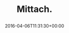 ---
retweeted: false
source: <a href="http://mvilla.it/fenix" rel="nofollow">Fenix for Android</a>
entities:
  user_mentions: []
  urls: []
  symbols: []
  media:
  - expanded_url: https://twitter.com/bascht/status/717676099312947200/photo/1
    indices:
    - '9'
    - '32'
    url: https://t.co/gKhi8AJd0N
    media_url: http://pbs.twimg.com/media/CfWym7dXEAAisHn.jpg
    id_str: '717676097501073408'
    id: '717676097501073408'
    media_url_https: https://pbs.twimg.com/media/CfWym7dXEAAisHn.jpg
    sizes:
      large:
        w: '1600'
        h: '1200'
        resize: fit
      medium:
        w: '1200'
        h: '900'
        resize: fit
      small:
        w: '680'
        h: '510'
        resize: fit
      thumb:
        w: '150'
        h: '150'
        resize: crop
    type: photo
    display_url: pic.twitter.com/gKhi8AJd0N
  hashtags: []
display_text_range:
- '0'
- '32'
favorite_count: '1'
id_str: '717676099312947200'
truncated: false
retweet_count: '0'
id: '717676099312947200'
possibly_sensitive: false
created_at: Wed Apr 06 11:31:30 +0000 2016
favorited: false
full_text: Mittach.
lang: en
extended_entities:
  media:
  - expanded_url: https://twitter.com/bascht/status/717676099312947200/photo/1
    indices:
    - '9'
    - '32'
    url: https://t.co/gKhi8AJd0N
    media_url: http://pbs.twimg.com/media/CfWym7dXEAAisHn.jpg
    id_str: '717676097501073408'
    id: '717676097501073408'
    media_url_https: https://pbs.twimg.com/media/CfWym7dXEAAisHn.jpg
    sizes:
      large:
        w: '1600'
        h: '1200'
        resize: fit
      medium:
        w: '1200'
        h: '900'
        resize: fit
      small:
        w: '680'
        h: '510'
        resize: fit
      thumb:
        w: '150'
        h: '150'
        resize: crop
    type: photo
    display_url: pic.twitter.com/gKhi8AJd0N
tags:
- pesos/twitter
date: '2016-04-06T11:31:30+00:00'
src: https://twitter.com/bascht/status/717676099312947200
original_url: https://twitter.com/bascht/status/717676099312947200
type: twitter_tweet
media_url: https://img.bascht.com/twitter/pbs.twimg.com/media/CfWym7dXEAAisHn.jpg
text: Mittach.
title: 'Mittach.

  '

---